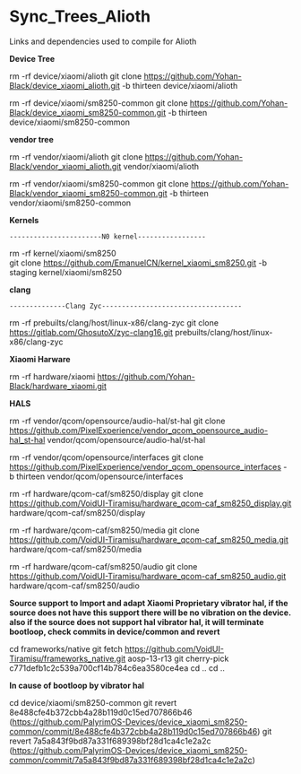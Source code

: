 # Sync_Trees_Alioth
Links and dependencies used to compile for Alioth


**Device Tree**

 rm -rf device/xiaomi/alioth
 git clone https://github.com/Yohan-Black/device_xiaomi_alioth.git -b thirteen device/xiaomi/alioth

 rm -rf device/xiaomi/sm8250-common 
 git clone https://github.com/Yohan-Black/device_xiaomi_sm8250-common.git -b thirteen  device/xiaomi/sm8250-common 


**vendor tree**

 rm -rf vendor/xiaomi/alioth
 git clone https://github.com/Yohan-Black/vendor_xiaomi_alioth.git vendor/xiaomi/alioth

 rm -rf vendor/xiaomi/sm8250-common
 git clone https://github.com/Yohan-Black/vendor_xiaomi_sm8250-common.git -b thirteen  vendor/xiaomi/sm8250-common
	

**Kernels**
	
    -----------------------N0 kernel-----------------	

 rm -rf kernel/xiaomi/sm8250    
 git clone https://github.com/EmanuelCN/kernel_xiaomi_sm8250.git -b staging kernel/xiaomi/sm8250
    
    
 **clang**
 
 	--------------Clang Zyc-----------------------------------
    
 rm -rf prebuilts/clang/host/linux-x86/clang-zyc
 git clone https://gitlab.com/GhosutoX/zyc-clang16.git prebuilts/clang/host/linux-x86/clang-zyc
    
    
 **Xiaomi Harware**

 rm -rf hardware/xiaomi
 https://github.com/Yohan-Black/hardware_xiaomi.git


 **HALS**

 rm -rf vendor/qcom/opensource/audio-hal/st-hal
 git clone https://github.com/PixelExperience/vendor_qcom_opensource_audio-hal_st-hal vendor/qcom/opensource/audio-hal/st-hal

 rm -rf vendor/qcom/opensource/interfaces
 git clone https://github.com/PixelExperience/vendor_qcom_opensource_interfaces -b thirteen vendor/qcom/opensource/interfaces

 rm -rf hardware/qcom-caf/sm8250/display 
 git clone https://github.com/VoidUI-Tiramisu/hardware_qcom-caf_sm8250_display.git hardware/qcom-caf/sm8250/display 

 rm -rf hardware/qcom-caf/sm8250/media 
 git clone https://github.com/VoidUI-Tiramisu/hardware_qcom-caf_sm8250_media.git hardware/qcom-caf/sm8250/media 

 rm -rf hardware/qcom-caf/sm8250/audio 
 git clone https://github.com/VoidUI-Tiramisu/hardware_qcom-caf_sm8250_audio.git hardware/qcom-caf/sm8250/audio 


 **Source support to Import and adapt Xiaomi Proprietary vibrator hal, if the source does not have this support there will be no vibration on the device. also if the source does not support hal vibrator hal, it will terminate bootloop, check commits in device/common and revert**

 cd frameworks/native
 git fetch https://github.com/VoidUI-Tiramisu/frameworks_native.git aosp-13-r13
 git cherry-pick c771defb1c2c539a700cf14b784c6ea3580ce4ea
 cd ..
 cd ..

**In cause of bootloop by vibrator hal**

 cd device/xiaomi/sm8250-common
 git revert 8e488cfe4b372cbb4a28b119d0c15ed707866b46  (https://github.com/PalyrimOS-Devices/device_xiaomi_sm8250-common/commit/8e488cfe4b372cbb4a28b119d0c15ed707866b46)
 git revert 7a5a843f9bd87a331f689398bf28d1ca4c1e2a2c  (https://github.com/PalyrimOS-Devices/device_xiaomi_sm8250-common/commit/7a5a843f9bd87a331f689398bf28d1ca4c1e2a2c)